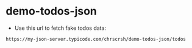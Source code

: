 # demo-todos-json

- Use this url to fetch fake todos data:

```
https://my-json-server.typicode.com/chrscrsh/demo-todos-json/todos
```
